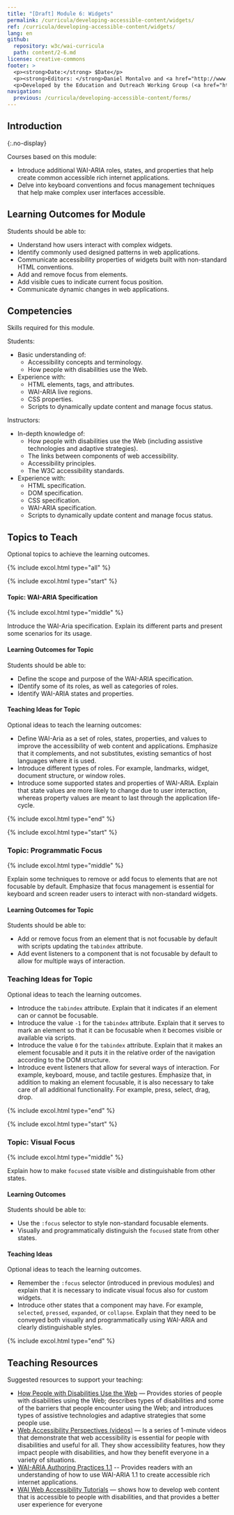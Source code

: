 ```yaml
---
title: "[Draft] Module 6: Widgets"
permalink: /curricula/developing-accessible-content/widgets/
ref: /curricula/developing-accessible-content/widgets/
lang: en
github:
  repository: w3c/wai-curricula
  path: content/2-6.md
license: creative-commons
footer: >
  <p><strong>Date:</strong> $Date</p>
  <p><strong>Editors: </strong>Daniel Montalvo and <a href="http://www.w3.org/People/shadi/">Shadi Abou-Zahra</a>. Contributors: <a href="https://www.w3.org/WAI/EO/EOWG-members">EOWG Participants</a>. </p>
  <p>Developed by the Education and Outreach Working Group (<a href="http://www.w3.org/WAI/EO/">EOWG</a>). Developed with support from the <a href="https://www.w3.org/WAI/about/projects/wai-guide/">WAI-Guide Project</a> funded by the European Commission (EC) under the Horizon 2020 program (Grant Agreement 822245).</p>
navigation:
  previous: /curricula/developing-accessible-content/forms/
---
```


## Introduction
{:.no-display}

Courses based on this module:

* Introduce additional WAI-ARIA roles, states, and properties that help create common accessible rich internet applications.
* Delve into keyboard conventions and focus management techniques that help make complex user interfaces accessible.

## Learning Outcomes for Module

Students should be able to:

* Understand how users interact with complex widgets.
* Identify commonly used designed patterns in web applications.
* Communicate accessibility properties of widgets built with non-standard HTML conventions.
* Add and remove focus from elements.
* Add visible cues to indicate current focus position.
* Communicate dynamic changes in web applications.

## Competencies

Skills required for this module.

Students:
 
* Basic understanding of:
  * Accessibility concepts and terminology.
  * How people with disabilities use the Web.
* Experience with:
  * HTML elements, tags, and attributes.
  * WAI-ARIA live regions.
  * CSS properties.
  * Scripts to dynamically update content and manage focus status.

Instructors:

* In-depth knowledge of:
  * How people with disabilities use the Web (including assistive technologies and adaptive strategies).
  * The links between components of web accessibility.
  * Accessibility principles.  
  * The W3C accessibility standards.
* Experience with:
  * HTML specification.
  * DOM specification.
  * CSS specification.
  * WAI-ARIA specification.
  * Scripts to dynamically update content and manage focus status.

## Topics to Teach

Optional topics to achieve the learning outcomes.

{% include excol.html type="all" %}

{% include excol.html type="start" %}

#### Topic: WAI-ARIA Specification

{% include excol.html type="middle" %}

Introduce the WAI-Aria specification. Explain its different parts and present some scenarios for its usage.

#### Learning Outcomes for Topic

Students should be able to:

* Define the scope and purpose of the WAI-ARIA specification.
* IDentify some of its roles, as well as categories of roles.
* Identify WAI-ARIA states and properties.

#### Teaching Ideas for Topic

Optional ideas to teach the learning outcomes:

* Define WAI-Aria as a set of roles, states, properties, and values to improve the accessibility of web content and applications. Emphasize that it complements, and not substitutes, existing semantics of host languages where it is used.
* Introduce different types of roles. For example, landmarks, widget, document structure, or window roles.
* Introduce some supported states and properties of WAI-ARIA. Explain that state values are more likely to change due to user interaction, whereas property values are meant to last through the application life-cycle.

{% include excol.html type="end" %}

{% include excol.html type="start" %}

### Topic: Programmatic Focus

{% include excol.html type="middle" %}

Explain some techniques to remove or add focus to elements that are not focusable by default. Emphasize that focus management is essential for keyboard and screen reader users to interact with non-standard widgets.

#### Learning Outcomes for Topic

Students should be able to:

* Add or remove focus from an element that is not focusable by default with scripts updating the `tabindex` attribute.
* Add event listeners to a component that is not focusable by default to allow for multiple ways of interaction.

### Teaching Ideas for Topic

Optional ideas to teach the learning outcomes.

* Introduce the `tabindex` attribute. Explain that it indicates if an element can or cannot be focusable. 
* Introduce the value `-1` for the `tabindex` attribute. Explain that it serves to mark an element so that it can be focusable when it becomes  visible  or available via scripts.
* Introduce the value `0` for the `tabindex` attribute. Explain that it makes an element focusable and it puts it in the relative order of the navigation according to the DOM structure.
* Introduce event listeners that allow for several ways of interaction. For example, keyboard, mouse, and tactile gestures. Emphasize that, in addition to making an element focusable, it is also necessary to take care of all additional functionality. For example, press, select, drag, drop.

{% include excol.html type="end" %}

{% include excol.html type="start" %}

### Topic: Visual Focus 

{% include excol.html type="middle" %}

Explain how to make `focused` state visible and distinguishable from other states.

#### Learning Outcomes

Students should be able to: 

* Use the `:focus` selector to style non-standard focusable elements.
* Visually and programmatically distinguish the `focused` state from other states. 

#### Teaching Ideas

Optional ideas to teach the learning outcomes.

* Remember the `:focus` selector (introduced in previous modules)  and explain that it is necessary to indicate visual focus also for custom widgets.
* Introduce other states that a component may have. For example, `selected`, `pressed`, `expanded`, or `collapse`. Explain that they need to be conveyed both visually and programmatically using WAI-ARIA and clearly distinguishable styles.

{% include excol.html type="end" %}

## Teaching Resources

Suggested resources to support your teaching:

* [How People with Disabilities Use the Web](/people-use-web/) &mdash; Provides stories of people with disabilities using the Web; describes types of disabilities and some of the barriers that people encounter using the Web; and introduces types of assistive technologies and adaptive strategies that some people use.
* [Web Accessibility Perspectives (videos)](/perspective-videos/) &mdash; Is a series of 1-minute videos that demonstrate that web accessibility is essential for people with disabilities and useful for all. They show accessibility features, how they impact people with disabilities, and how they benefit everyone in a variety of situations.
* [WAI-ARIA Authoring Practices 1.1](https://www.w3.org/TR/wai-aria-practices/) -- Provides readers with an understanding of how to use WAI-ARIA 1.1 to create accessible rich internet applications.
* [WAI Web Accessibility Tutorials](https://www.w3.org/WAI/tutorials/) &mdash; shows how to develop web content that is accessible to people with disabilities, and that provides a better user experience for everyone
